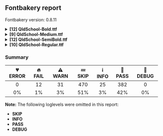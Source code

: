 ## Fontbakery report

Fontbakery version: 0.8.11

<details><summary><b>[12] QldSchool-Bold.ttf</b></summary><div><details><summary>🔥 <b>FAIL:</b> Check family name for GF Guide compliance. (<a href="https://font-bakery.readthedocs.io/en/stable/fontbakery/profiles/googlefonts.html#com.google.fonts/check/name/family_name_compliance">com.google.fonts/check/name/family_name_compliance</a>)</summary><div>


* 🔥 **FAIL** "QldSchool" is a CamelCased name. To solve this, simply use spaces instead in the font name. [code: camelcase]
</div></details><details><summary>🔥 <b>FAIL:</b> Do we have the latest version of FontBakery installed? (<a href="https://font-bakery.readthedocs.io/en/stable/fontbakery/profiles/universal.html#com.google.fonts/check/fontbakery_version">com.google.fonts/check/fontbakery_version</a>)</summary><div>


* 🔥 **FAIL** Current Font Bakery version is 0.8.11, while a newer 0.10.2 is already available. Please upgrade it with 'pip install -U fontbakery' [code: outdated-fontbakery]
</div></details><details><summary>🔥 <b>FAIL:</b> Ensure soft_dotted characters lose their dot when combined with marks that replace the dot. (<a href="https://font-bakery.readthedocs.io/en/stable/fontbakery/profiles/universal.html#com.google.fonts/check/soft_dotted">com.google.fonts/check/soft_dotted</a>)</summary><div>


* 🔥 **FAIL** The dot of soft dotted characters used in orthographies must disappear in the following strings: į̀ į́ į̂ į̃ į̄ į̌

The dot of soft dotted characters should disappear in other cases, for example: į̆ į̇ į̈ į̊ į̋ į̒ į̦̀ į̦́ į̦̂ į̦̃ į̦̄ į̦̆ į̦̇ į̦̈ į̦̊ į̦̋ į̦̌ į̦̒ į̧̀ į̧́ [code: soft-dotted]
</div></details><details><summary>⚠ <b>WARN:</b> Check font follows the Google Fonts vertical metric schema (<a href="https://font-bakery.readthedocs.io/en/stable/fontbakery/profiles/googlefonts.html#com.google.fonts/check/vertical_metrics">com.google.fonts/check/vertical_metrics</a>)</summary><div>


* ⚠ **WARN** We recommend the absolute sum of the hhea metrics should be between 1.2-1.5x of the font's upm. This font has 1.7395x (3479) [code: bad-hhea-range]
</div></details><details><summary>⚠ <b>WARN:</b> Ensure fonts have ScriptLangTags declared on the 'meta' table. (<a href="https://font-bakery.readthedocs.io/en/stable/fontbakery/profiles/googlefonts.html#com.google.fonts/check/meta/script_lang_tags">com.google.fonts/check/meta/script_lang_tags</a>)</summary><div>


* ⚠ **WARN** This font file does not have a 'meta' table. [code: lacks-meta-table]
</div></details><details><summary>⚠ <b>WARN:</b> Check font contains no unreachable glyphs (<a href="https://font-bakery.readthedocs.io/en/stable/fontbakery/profiles/universal.html#com.google.fonts/check/unreachable_glyphs">com.google.fonts/check/unreachable_glyphs</a>)</summary><div>


* ⚠ **WARN** The following glyphs could not be reached by codepoint or substitution rules:

	- i.cv04

	- i.cv05

	- m.cv04

	- m.cv05

	- n.cv04

	- n.cv05

	- u.cv04

	- u.cv05

	- x.cv04 

	- x.cv05
 [code: unreachable-glyphs]
</div></details><details><summary>⚠ <b>WARN:</b> Check if each glyph has the recommended amount of contours. (<a href="https://font-bakery.readthedocs.io/en/stable/fontbakery/profiles/universal.html#com.google.fonts/check/contour_count">com.google.fonts/check/contour_count</a>)</summary><div>


* ⚠ **WARN** This check inspects the glyph outlines and detects the total number of contours in each of them. The expected values are infered from the typical ammounts of contours observed in a large collection of reference font families. The divergences listed below may simply indicate a significantly different design on some of your glyphs. On the other hand, some of these may flag actual bugs in the font such as glyphs mapped to an incorrect codepoint. Please consider reviewing the design and codepoint assignment of these to make sure they are correct.

The following glyphs do not have the recommended number of contours:

	- Glyph name: Eth	Contours detected: 3	Expected: 2

	- Glyph name: oslash	Contours detected: 2	Expected: 3

	- Glyph name: aogonek	Contours detected: 3	Expected: 2

	- Glyph name: Dcroat	Contours detected: 3	Expected: 2

	- Glyph name: dcroat	Contours detected: 3	Expected: 2

	- Glyph name: eogonek	Contours detected: 3	Expected: 2

	- Glyph name: hbar	Contours detected: 2	Expected: 1

	- Glyph name: OE	Contours detected: 3	Expected: 2

	- Glyph name: oe	Contours detected: 4	Expected: 3

	- Glyph name: Uogonek	Contours detected: 2	Expected: 1

	- Glyph name: uogonek	Contours detected: 2	Expected: 1

	- Glyph name: Dcroat	Contours detected: 3	Expected: 2

	- Glyph name: Eth	Contours detected: 3	Expected: 2

	- Glyph name: OE	Contours detected: 3	Expected: 2

	- Glyph name: Uogonek	Contours detected: 2	Expected: 1

	- Glyph name: aogonek	Contours detected: 3	Expected: 2

	- Glyph name: dcroat	Contours detected: 3	Expected: 2

	- Glyph name: eogonek	Contours detected: 3	Expected: 2

	- Glyph name: hbar	Contours detected: 2	Expected: 1

	- Glyph name: oe	Contours detected: 4	Expected: 3

	- Glyph name: oslash	Contours detected: 2	Expected: 3 

	- Glyph name: uogonek	Contours detected: 2	Expected: 1
 [code: contour-count]
</div></details><details><summary>⚠ <b>WARN:</b> Check math signs have the same width. (<a href="https://font-bakery.readthedocs.io/en/stable/fontbakery/profiles/universal.html#com.google.fonts/check/math_signs_width">com.google.fonts/check/math_signs_width</a>)</summary><div>


* ⚠ **WARN** The most common width is 1365 among a set of 2 math glyphs.
The following math glyphs have a different width, though:

Width = 1159:
plus

Width = 1277:
less

Width = 1285:
greater

Width = 1283:
plusminus

Width = 1361:
multiply

Width = 1357:
divide

Width = 1359:
minus

Width = 1363:
approxequal

Width = 1300:
lessequal

Width = 1297:
greaterequal
 [code: width-outliers]
</div></details><details><summary>⚠ <b>WARN:</b> Are there any misaligned on-curve points? (<a href="https://font-bakery.readthedocs.io/en/stable/fontbakery/profiles/<Section: Outline Correctness Checks>.html#com.google.fonts/check/outline_alignment_miss">com.google.fonts/check/outline_alignment_miss</a>)</summary><div>


* ⚠ **WARN** The following glyphs have on-curve points which have potentially incorrect y coordinates:

	* five (U+0035): X=392.5,Y=-1.0 (should be at baseline 0?)

	* J (U+004A): X=169.0,Y=1.0 (should be at baseline 0?)

	* Q (U+0051): X=627.5,Y=1.0 (should be at baseline 0?)

	* X (U+0058): X=1494.5,Y=1956.5 (should be at cap-height 1958?)

	* e (U+0065): X=286.0,Y=0.5 (should be at baseline 0?)

	* j (U+006A): X=-311.5,Y=-901.5 (should be at descender -903?)

	* j (U+006A): X=-425.0,Y=-904.0 (should be at descender -903?)

	* x (U+0078): X=263.5,Y=1054.5 (should be at x-height 1055?)

	* x (U+0078): X=952.0,Y=1054.0 (should be at x-height 1055?)

	* x (U+0078): X=102.0,Y=-0.5 (should be at baseline 0?)

	* y (U+0079): X=110.0,Y=-902.0 (should be at descender -903?)

	* yen (U+00A5): X=405.0,Y=1960.0 (should be at cap-height 1958?)

	* Aring (U+00C5): X=1188.5,Y=2575.0 (should be at ascender 2576?)

	* ae (U+00E6): X=1068.0,Y=0.5 (should be at baseline 0?)

	* egrave (U+00E8): X=286.0,Y=0.5 (should be at baseline 0?)

	* eacute (U+00E9): X=286.0,Y=0.5 (should be at baseline 0?)

	* ecircumflex (U+00EA): X=286.0,Y=0.5 (should be at baseline 0?)

	* edieresis (U+00EB): X=286.0,Y=0.5 (should be at baseline 0?)

	* oslash (U+00F8): X=479.0,Y=-2.0 (should be at baseline 0?)

	* yacute (U+00FD): X=110.0,Y=-902.0 (should be at descender -903?)

	* ydieresis (U+00FF): X=110.0,Y=-902.0 (should be at descender -903?)

	* emacron (U+0113): X=286.0,Y=0.5 (should be at baseline 0?)

	* edotaccent (U+0117): X=286.0,Y=0.5 (should be at baseline 0?)

	* eogonek (U+0119): X=286.0,Y=0.5 (should be at baseline 0?)

	* ecaron (U+011B): X=286.0,Y=0.5 (should be at baseline 0?)

	* IJ (U+0132): X=1080.0,Y=1.0 (should be at baseline 0?)

	* ij (U+0133): X=236.5,Y=-901.5 (should be at descender -903?)

	* ij (U+0133): X=123.0,Y=-904.0 (should be at descender -903?)

	* Ncaron (U+0147): X=1223.0,Y=2578.0 (should be at ascender 2576?)

	* oe (U+0153): X=957.0,Y=0.5 (should be at baseline 0?)

	* Uring (U+016E): X=1214.5,Y=2575.0 (should be at ascender 2576?)

	* ycircumflex (U+0177): X=110.0,Y=-902.0 (should be at descender -903?)

	* uni0237 (U+0237): X=-418.5,Y=-901.0 (should be at descender -903?)

	* uni0237 (U+0237): X=-535.5,Y=-902.5 (should be at descender -903?)

	* uni1E3E (U+1E3E): X=1768.0,Y=2574.0 (should be at ascender 2576?)

	* uni1EBD (U+1EBD): X=286.0,Y=0.5 (should be at baseline 0?)

	* ygrave (U+1EF3): X=110.0,Y=-902.0 (should be at descender -903?)

	* uni1EF9 (U+1EF9): X=110.0,Y=-902.0 (should be at descender -903?) 

	* notequal (U+2260): X=531.0,Y=-2.0 (should be at baseline 0?) [code: found-misalignments]
</div></details><details><summary>⚠ <b>WARN:</b> Are any segments inordinately short? (<a href="https://font-bakery.readthedocs.io/en/stable/fontbakery/profiles/<Section: Outline Correctness Checks>.html#com.google.fonts/check/outline_short_segments">com.google.fonts/check/outline_short_segments</a>)</summary><div>


* ⚠ **WARN** The following glyphs have segments which seem very short:

	* dollar (U+0024) contains a short segment B<<492.0,261.0>-<509.0,261.0>-<527.5,261.0>>

	* dollar (U+0024) contains a short segment B<<527.5,261.0>-<546.0,261.0>-<566.0,262.0>>

	* asterisk (U+002A) contains a short segment L<<744.0,1446.0>--<744.0,1443.0>>

	* asterisk (U+002A) contains a short segment L<<504.0,1431.0>--<497.0,1429.0>>

	* asterisk (U+002A) contains a short segment L<<575.0,1861.0>--<576.0,1865.0>>

	* asterisk (U+002A) contains a short segment L<<813.0,1874.0>--<816.0,1875.0>>

	* five (U+0035) contains a short segment B<<607.0,1327.0>-<629.0,1329.0>-<649.0,1329.0>>

	* at (U+0040) contains a short segment B<<1525.0,396.0>-<1524.0,386.0>-<1521.5,365.0>>

	* at (U+0040) contains a short segment B<<1521.5,365.0>-<1519.0,344.0>-<1517.0,321.0>>

	* at (U+0040) contains a short segment B<<1517.0,321.0>-<1515.0,296.0>-<1516.5,275.0>>

	* at (U+0040) contains a short segment B<<1516.5,275.0>-<1518.0,254.0>-<1525.0,254.0>>

	* at (U+0040) contains a short segment B<<1525.0,254.0>-<1530.0,254.0>-<1564.0,293.5>>

	* at (U+0040) contains a short segment B<<1249.0,-58.0>-<1273.0,-94.0>-<1278.0,-129.0>>

	* at (U+0040) contains a short segment B<<1278.0,-129.0>-<1283.0,-164.0>-<1255.0,-203.0>>

	* at (U+0040) contains a short segment B<<1228.0,268.0>-<1226.0,266.0>-<1223.5,263.0>>

	* at (U+0040) contains a short segment B<<1223.5,263.0>-<1221.0,260.0>-<1219.0,258.0>>

	* I (U+0049) contains a short segment L<<492.0,1718.0>--<488.0,1718.0>>

	* I (U+0049) contains a short segment L<<541.0,236.0>--<545.0,236.0>>

	* M (U+004D) contains a short segment B<<155.0,0.0>-<121.0,0.0>-<85.0,17.5>>

	* M (U+004D) contains a short segment B<<85.0,17.5>-<49.0,35.0>-<33.0,63.0>>

	* M (U+004D) contains a short segment B<<33.0,63.0>-<18.0,92.0>-<18.5,127.0>>

	* W (U+0057) contains a short segment B<<1312.0,1864.0>-<1326.0,1893.0>-<1355.0,1925.5>>

	* W (U+0057) contains a short segment B<<2492.0,1958.0>-<2528.0,1958.0>-<2557.5,1928.5>>

	* d (U+0064) contains a short segment B<<823.0,370.0>-<813.0,358.0>-<804.0,345.5>>

	* d (U+0064) contains a short segment B<<804.0,345.5>-<795.0,333.0>-<785.0,322.0>>

	* d (U+0064) contains a short segment B<<1118.0,299.0>-<1135.0,299.0>-<1150.0,308.0>>

	* d (U+0064) contains a short segment B<<1150.0,308.0>-<1165.0,317.0>-<1171.0,325.0>>

	* k (U+006B) contains a short segment B<<877.0,811.0>-<877.0,828.0>-<863.5,839.5>>

	* k (U+006B) contains a short segment B<<863.5,839.5>-<850.0,851.0>-<831.0,851.0>>

	* m (U+006D) contains a short segment B<<197.0,928.0>-<200.0,946.0>-<216.5,976.0>>

	* q (U+0071) contains a short segment B<<821.0,412.0>-<813.0,403.0>-<805.0,393.0>>

	* q (U+0071) contains a short segment B<<805.0,393.0>-<797.0,383.0>-<789.0,372.0>>

	* w (U+0077) contains a short segment B<<387.0,257.5>-<391.0,231.0>-<406.0,231.0>>

	* w (U+0077) contains a short segment B<<1096.5,262.0>-<1097.0,226.0>-<1113.0,226.0>>

	* cent (U+00A2) contains a short segment B<<339.0,-10.0>-<328.0,-11.0>-<306.5,-12.0>>

	* cent (U+00A2) contains a short segment B<<306.5,-12.0>-<285.0,-13.0>-<274.0,-13.0>>

	* cent (U+00A2) contains a short segment B<<594.0,475.0>-<602.0,488.0>-<606.0,494.0>>

	* copyright (U+00A9) contains a short segment B<<1160.5,651.0>-<1163.0,632.0>-<1176.0,632.0>>

	* Igrave (U+00CC) contains a short segment L<<492.0,1718.0>--<488.0,1718.0>>

	* Igrave (U+00CC) contains a short segment L<<541.0,236.0>--<545.0,236.0>>

	* Iacute (U+00CD) contains a short segment L<<492.0,1718.0>--<488.0,1718.0>>

	* Iacute (U+00CD) contains a short segment L<<541.0,236.0>--<545.0,236.0>>

	* Icircumflex (U+00CE) contains a short segment L<<492.0,1718.0>--<488.0,1718.0>>

	* Icircumflex (U+00CE) contains a short segment L<<541.0,236.0>--<545.0,236.0>>

	* Idieresis (U+00CF) contains a short segment L<<492.0,1718.0>--<488.0,1718.0>>

	* Idieresis (U+00CF) contains a short segment L<<541.0,236.0>--<545.0,236.0>>

	* ae (U+00E6) contains a short segment B<<1150.0,260.0>-<1161.0,250.0>-<1177.5,242.0>>

	* ae (U+00E6) contains a short segment B<<1177.5,242.0>-<1194.0,234.0>-<1213.0,234.0>>

	* dcaron (U+010F) contains a short segment B<<823.0,370.0>-<813.0,358.0>-<804.0,345.5>>

	* dcaron (U+010F) contains a short segment B<<804.0,345.5>-<795.0,333.0>-<785.0,322.0>>

	* dcaron (U+010F) contains a short segment B<<1118.0,299.0>-<1135.0,299.0>-<1150.0,308.0>>

	* dcaron (U+010F) contains a short segment B<<1150.0,308.0>-<1165.0,317.0>-<1171.0,325.0>>

	* dcroat (U+0111) contains a short segment B<<823.0,370.0>-<813.0,358.0>-<804.0,345.5>>

	* dcroat (U+0111) contains a short segment B<<804.0,345.5>-<795.0,333.0>-<785.0,322.0>>

	* dcroat (U+0111) contains a short segment B<<1118.0,299.0>-<1135.0,299.0>-<1150.0,308.0>>

	* dcroat (U+0111) contains a short segment B<<1150.0,308.0>-<1165.0,317.0>-<1171.0,325.0>>

	* Itilde (U+0128) contains a short segment L<<492.0,1718.0>--<488.0,1718.0>>

	* Itilde (U+0128) contains a short segment L<<541.0,236.0>--<545.0,236.0>>

	* Imacron (U+012A) contains a short segment L<<492.0,1718.0>--<488.0,1718.0>>

	* Imacron (U+012A) contains a short segment L<<541.0,236.0>--<545.0,236.0>>

	* Iogonek (U+012E) contains a short segment L<<492.0,1718.0>--<488.0,1718.0>>

	* Iogonek (U+012E) contains a short segment L<<541.0,236.0>--<545.0,236.0>>

	* Idotaccent (U+0130) contains a short segment L<<492.0,1718.0>--<488.0,1718.0>>

	* Idotaccent (U+0130) contains a short segment L<<541.0,236.0>--<545.0,236.0>>

	* IJ (U+0132) contains a short segment L<<492.0,1718.0>--<488.0,1718.0>>

	* IJ (U+0132) contains a short segment L<<541.0,236.0>--<545.0,236.0>>

	* uni0137 (U+0137) contains a short segment B<<877.0,811.0>-<877.0,828.0>-<863.5,839.5>>

	* uni0137 (U+0137) contains a short segment B<<863.5,839.5>-<850.0,851.0>-<831.0,851.0>>

	* Lslash (U+0141) contains a short segment L<<218.0,546.0>--<195.0,533.0>>

	* Wcircumflex (U+0174) contains a short segment B<<1312.0,1864.0>-<1326.0,1893.0>-<1355.0,1925.5>>

	* Wcircumflex (U+0174) contains a short segment B<<2492.0,1958.0>-<2528.0,1958.0>-<2557.5,1928.5>>

	* wcircumflex (U+0175) contains a short segment B<<387.0,257.5>-<391.0,231.0>-<406.0,231.0>>

	* wcircumflex (U+0175) contains a short segment B<<1096.5,262.0>-<1097.0,226.0>-<1113.0,226.0>>

	* uni01CF (U+01CF) contains a short segment L<<492.0,1718.0>--<488.0,1718.0>>

	* uni01CF (U+01CF) contains a short segment L<<541.0,236.0>--<545.0,236.0>>

	* uni1E3E (U+1E3E) contains a short segment B<<155.0,0.0>-<121.0,0.0>-<85.0,17.5>>

	* uni1E3E (U+1E3E) contains a short segment B<<85.0,17.5>-<49.0,35.0>-<33.0,63.0>>

	* uni1E3E (U+1E3E) contains a short segment B<<33.0,63.0>-<18.0,92.0>-<18.5,127.0>>

	* uni1E3F (U+1E3F) contains a short segment B<<197.0,928.0>-<200.0,946.0>-<216.5,976.0>>

	* Wgrave (U+1E80) contains a short segment B<<1312.0,1864.0>-<1326.0,1893.0>-<1355.0,1925.5>>

	* Wgrave (U+1E80) contains a short segment B<<2492.0,1958.0>-<2528.0,1958.0>-<2557.5,1928.5>>

	* wgrave (U+1E81) contains a short segment B<<387.0,257.5>-<391.0,231.0>-<406.0,231.0>>

	* wgrave (U+1E81) contains a short segment B<<1096.5,262.0>-<1097.0,226.0>-<1113.0,226.0>>

	* Wacute (U+1E82) contains a short segment B<<1312.0,1864.0>-<1326.0,1893.0>-<1355.0,1925.5>>

	* Wacute (U+1E82) contains a short segment B<<2492.0,1958.0>-<2528.0,1958.0>-<2557.5,1928.5>>

	* wacute (U+1E83) contains a short segment B<<387.0,257.5>-<391.0,231.0>-<406.0,231.0>>

	* wacute (U+1E83) contains a short segment B<<1096.5,262.0>-<1097.0,226.0>-<1113.0,226.0>>

	* Wdieresis (U+1E84) contains a short segment B<<1312.0,1864.0>-<1326.0,1893.0>-<1355.0,1925.5>>

	* Wdieresis (U+1E84) contains a short segment B<<2492.0,1958.0>-<2528.0,1958.0>-<2557.5,1928.5>>

	* wdieresis (U+1E85) contains a short segment B<<387.0,257.5>-<391.0,231.0>-<406.0,231.0>>

	* wdieresis (U+1E85) contains a short segment B<<1096.5,262.0>-<1097.0,226.0>-<1113.0,226.0>>

	* uni1E9E (U+1E9E) contains a short segment B<<769.0,0.0>-<748.0,1.0>-<713.5,11.5>>

	* daggerdbl (U+2021) contains a short segment L<<461.0,781.0>--<432.0,781.0>>

	* Euro (U+20AC) contains a short segment B<<752.0,1033.0>-<748.0,1009.0>-<742.0,975.0>>

	* Euro (U+20AC) contains a short segment B<<1696.0,652.0>-<1696.0,632.0>-<1685.5,602.5>>

	* Euro (U+20AC) contains a short segment B<<436.0,978.0>-<442.0,1012.0>-<445.0,1027.0>>

	* estimated (U+212E) contains a short segment B<<573.0,948.0>-<554.0,948.0>-<542.5,940.5>>

	* estimated (U+212E) contains a short segment B<<542.5,940.5>-<531.0,933.0>-<531.0,896.0>> 

	* notequal (U+2260) contains a short segment L<<1047.0,1004.0>--<1072.0,1004.0>> [code: found-short-segments]
</div></details><details><summary>⚠ <b>WARN:</b> Do outlines contain any jaggy segments? (<a href="https://font-bakery.readthedocs.io/en/stable/fontbakery/profiles/<Section: Outline Correctness Checks>.html#com.google.fonts/check/outline_jaggy_segments">com.google.fonts/check/outline_jaggy_segments</a>)</summary><div>


* ⚠ **WARN** The following glyphs have jaggy segments:

	* ordfeminine (U+00AA): B<<905.5,1239.5>-<865.0,1279.0>-<882.0,1351.0>>/L<<882.0,1351.0>--<864.0,1276.0>> = 0.21086679589269736 [code: found-jaggy-segments]
</div></details><details><summary>⚠ <b>WARN:</b> Do outlines contain any semi-vertical or semi-horizontal lines? (<a href="https://font-bakery.readthedocs.io/en/stable/fontbakery/profiles/<Section: Outline Correctness Checks>.html#com.google.fonts/check/outline_semi_vertical">com.google.fonts/check/outline_semi_vertical</a>)</summary><div>


* ⚠ **WARN** The following glyphs have semi-vertical/semi-horizontal lines:

	* arrowleft (U+2190): L<<1547.0,754.0>--<652.0,755.0>>

	* arrowleft (U+2190): L<<686.0,993.0>--<1558.0,992.0>>

	* arrowright (U+2192): L<<1143.0,797.0>--<271.0,798.0>> 

	* arrowright (U+2192): L<<282.0,1036.0>--<1177.0,1035.0>> [code: found-semi-vertical]
</div></details><br></div></details><details><summary><b>[9] QldSchool-Medium.ttf</b></summary><div><details><summary>🔥 <b>FAIL:</b> Check family name for GF Guide compliance. (<a href="https://font-bakery.readthedocs.io/en/stable/fontbakery/profiles/googlefonts.html#com.google.fonts/check/name/family_name_compliance">com.google.fonts/check/name/family_name_compliance</a>)</summary><div>


* 🔥 **FAIL** "QldSchool" is a CamelCased name. To solve this, simply use spaces instead in the font name. [code: camelcase]
</div></details><details><summary>🔥 <b>FAIL:</b> Do we have the latest version of FontBakery installed? (<a href="https://font-bakery.readthedocs.io/en/stable/fontbakery/profiles/universal.html#com.google.fonts/check/fontbakery_version">com.google.fonts/check/fontbakery_version</a>)</summary><div>


* 🔥 **FAIL** Current Font Bakery version is 0.8.11, while a newer 0.10.2 is already available. Please upgrade it with 'pip install -U fontbakery' [code: outdated-fontbakery]
</div></details><details><summary>🔥 <b>FAIL:</b> Ensure soft_dotted characters lose their dot when combined with marks that replace the dot. (<a href="https://font-bakery.readthedocs.io/en/stable/fontbakery/profiles/universal.html#com.google.fonts/check/soft_dotted">com.google.fonts/check/soft_dotted</a>)</summary><div>


* 🔥 **FAIL** The dot of soft dotted characters used in orthographies must disappear in the following strings: į̀ į́ į̂ į̃ į̄ į̌

The dot of soft dotted characters should disappear in other cases, for example: į̆ į̇ į̈ į̊ į̋ į̒ į̦̀ į̦́ į̦̂ į̦̃ į̦̄ į̦̆ į̦̇ į̦̈ į̦̊ į̦̋ į̦̌ į̦̒ į̧̀ į̧́ [code: soft-dotted]
</div></details><details><summary>⚠ <b>WARN:</b> Check font follows the Google Fonts vertical metric schema (<a href="https://font-bakery.readthedocs.io/en/stable/fontbakery/profiles/googlefonts.html#com.google.fonts/check/vertical_metrics">com.google.fonts/check/vertical_metrics</a>)</summary><div>


* ⚠ **WARN** We recommend the absolute sum of the hhea metrics should be between 1.2-1.5x of the font's upm. This font has 1.7395x (3479) [code: bad-hhea-range]
</div></details><details><summary>⚠ <b>WARN:</b> Ensure fonts have ScriptLangTags declared on the 'meta' table. (<a href="https://font-bakery.readthedocs.io/en/stable/fontbakery/profiles/googlefonts.html#com.google.fonts/check/meta/script_lang_tags">com.google.fonts/check/meta/script_lang_tags</a>)</summary><div>


* ⚠ **WARN** This font file does not have a 'meta' table. [code: lacks-meta-table]
</div></details><details><summary>⚠ <b>WARN:</b> Check font contains no unreachable glyphs (<a href="https://font-bakery.readthedocs.io/en/stable/fontbakery/profiles/universal.html#com.google.fonts/check/unreachable_glyphs">com.google.fonts/check/unreachable_glyphs</a>)</summary><div>


* ⚠ **WARN** The following glyphs could not be reached by codepoint or substitution rules:

	- i.cv04

	- i.cv05

	- m.cv04

	- m.cv05

	- n.cv04

	- n.cv05

	- u.cv04

	- u.cv05

	- x.cv04 

	- x.cv05
 [code: unreachable-glyphs]
</div></details><details><summary>⚠ <b>WARN:</b> Check if each glyph has the recommended amount of contours. (<a href="https://font-bakery.readthedocs.io/en/stable/fontbakery/profiles/universal.html#com.google.fonts/check/contour_count">com.google.fonts/check/contour_count</a>)</summary><div>


* ⚠ **WARN** This check inspects the glyph outlines and detects the total number of contours in each of them. The expected values are infered from the typical ammounts of contours observed in a large collection of reference font families. The divergences listed below may simply indicate a significantly different design on some of your glyphs. On the other hand, some of these may flag actual bugs in the font such as glyphs mapped to an incorrect codepoint. Please consider reviewing the design and codepoint assignment of these to make sure they are correct.

The following glyphs do not have the recommended number of contours:

	- Glyph name: Eth	Contours detected: 3	Expected: 2

	- Glyph name: aogonek	Contours detected: 3	Expected: 2

	- Glyph name: Dcroat	Contours detected: 3	Expected: 2

	- Glyph name: dcroat	Contours detected: 3	Expected: 2

	- Glyph name: eogonek	Contours detected: 3	Expected: 2

	- Glyph name: hbar	Contours detected: 2	Expected: 1

	- Glyph name: OE	Contours detected: 3	Expected: 2

	- Glyph name: oe	Contours detected: 4	Expected: 3

	- Glyph name: Uogonek	Contours detected: 2	Expected: 1

	- Glyph name: uogonek	Contours detected: 2	Expected: 1

	- Glyph name: Dcroat	Contours detected: 3	Expected: 2

	- Glyph name: Eth	Contours detected: 3	Expected: 2

	- Glyph name: OE	Contours detected: 3	Expected: 2

	- Glyph name: Uogonek	Contours detected: 2	Expected: 1

	- Glyph name: aogonek	Contours detected: 3	Expected: 2

	- Glyph name: dcroat	Contours detected: 3	Expected: 2

	- Glyph name: eogonek	Contours detected: 3	Expected: 2

	- Glyph name: hbar	Contours detected: 2	Expected: 1

	- Glyph name: oe	Contours detected: 4	Expected: 3 

	- Glyph name: uogonek	Contours detected: 2	Expected: 1
 [code: contour-count]
</div></details><details><summary>⚠ <b>WARN:</b> Check math signs have the same width. (<a href="https://font-bakery.readthedocs.io/en/stable/fontbakery/profiles/universal.html#com.google.fonts/check/math_signs_width">com.google.fonts/check/math_signs_width</a>)</summary><div>


* ⚠ **WARN** The most common width is 1286 among a set of 2 math glyphs.
The following math glyphs have a different width, though:

Width = 1105:
plus

Width = 1196:
less

Width = 1199:
greater, plusminus

Width = 1284:
multiply, divide

Width = 1281:
minus

Width = 1285:
approxequal

Width = 1219:
lessequal

Width = 1231:
greaterequal
 [code: width-outliers]
</div></details><details><summary>⚠ <b>WARN:</b> Do outlines contain any semi-vertical or semi-horizontal lines? (<a href="https://font-bakery.readthedocs.io/en/stable/fontbakery/profiles/<Section: Outline Correctness Checks>.html#com.google.fonts/check/outline_semi_vertical">com.google.fonts/check/outline_semi_vertical</a>)</summary><div>


* ⚠ **WARN** The following glyphs have semi-vertical/semi-horizontal lines:

	* A (U+0041): L<<1019.0,1441.0>--<1018.0,1691.0>>

	* Aacute (U+00C1): L<<1019.0,1441.0>--<1018.0,1691.0>>

	* Abreve (U+0102): L<<1019.0,1441.0>--<1018.0,1691.0>>

	* Acircumflex (U+00C2): L<<1019.0,1441.0>--<1018.0,1691.0>>

	* Adieresis (U+00C4): L<<1019.0,1441.0>--<1018.0,1691.0>>

	* Agrave (U+00C0): L<<1019.0,1441.0>--<1018.0,1691.0>>

	* Amacron (U+0100): L<<1019.0,1441.0>--<1018.0,1691.0>>

	* Aogonek (U+0104): L<<1019.0,1441.0>--<1018.0,1691.0>>

	* Aring (U+00C5): L<<1019.0,1441.0>--<1018.0,1691.0>>

	* Atilde (U+00C3): L<<1019.0,1441.0>--<1018.0,1691.0>>

	* arrowleft (U+2190): L<<1536.0,768.0>--<514.0,769.0>>

	* arrowleft (U+2190): L<<544.0,948.0>--<1556.0,947.0>>

	* arrowright (U+2192): L<<1255.0,809.0>--<242.0,810.0>> 

	* uni01CD (U+01CD): L<<1019.0,1441.0>--<1018.0,1691.0>> [code: found-semi-vertical]
</div></details><br></div></details><details><summary><b>[12] QldSchool-SemiBold.ttf</b></summary><div><details><summary>🔥 <b>FAIL:</b> Check family name for GF Guide compliance. (<a href="https://font-bakery.readthedocs.io/en/stable/fontbakery/profiles/googlefonts.html#com.google.fonts/check/name/family_name_compliance">com.google.fonts/check/name/family_name_compliance</a>)</summary><div>


* 🔥 **FAIL** "QldSchool" is a CamelCased name. To solve this, simply use spaces instead in the font name. [code: camelcase]
</div></details><details><summary>🔥 <b>FAIL:</b> Do we have the latest version of FontBakery installed? (<a href="https://font-bakery.readthedocs.io/en/stable/fontbakery/profiles/universal.html#com.google.fonts/check/fontbakery_version">com.google.fonts/check/fontbakery_version</a>)</summary><div>


* 🔥 **FAIL** Current Font Bakery version is 0.8.11, while a newer 0.10.2 is already available. Please upgrade it with 'pip install -U fontbakery' [code: outdated-fontbakery]
</div></details><details><summary>🔥 <b>FAIL:</b> Ensure soft_dotted characters lose their dot when combined with marks that replace the dot. (<a href="https://font-bakery.readthedocs.io/en/stable/fontbakery/profiles/universal.html#com.google.fonts/check/soft_dotted">com.google.fonts/check/soft_dotted</a>)</summary><div>


* 🔥 **FAIL** The dot of soft dotted characters used in orthographies must disappear in the following strings: į̀ į́ į̂ į̃ į̄ į̌

The dot of soft dotted characters should disappear in other cases, for example: į̆ į̇ į̈ į̊ į̋ į̒ į̦̀ į̦́ į̦̂ į̦̃ į̦̄ į̦̆ į̦̇ į̦̈ į̦̊ į̦̋ į̦̌ į̦̒ į̧̀ į̧́ [code: soft-dotted]
</div></details><details><summary>⚠ <b>WARN:</b> Check font follows the Google Fonts vertical metric schema (<a href="https://font-bakery.readthedocs.io/en/stable/fontbakery/profiles/googlefonts.html#com.google.fonts/check/vertical_metrics">com.google.fonts/check/vertical_metrics</a>)</summary><div>


* ⚠ **WARN** We recommend the absolute sum of the hhea metrics should be between 1.2-1.5x of the font's upm. This font has 1.7395x (3479) [code: bad-hhea-range]
</div></details><details><summary>⚠ <b>WARN:</b> Ensure fonts have ScriptLangTags declared on the 'meta' table. (<a href="https://font-bakery.readthedocs.io/en/stable/fontbakery/profiles/googlefonts.html#com.google.fonts/check/meta/script_lang_tags">com.google.fonts/check/meta/script_lang_tags</a>)</summary><div>


* ⚠ **WARN** This font file does not have a 'meta' table. [code: lacks-meta-table]
</div></details><details><summary>⚠ <b>WARN:</b> Check font contains no unreachable glyphs (<a href="https://font-bakery.readthedocs.io/en/stable/fontbakery/profiles/universal.html#com.google.fonts/check/unreachable_glyphs">com.google.fonts/check/unreachable_glyphs</a>)</summary><div>


* ⚠ **WARN** The following glyphs could not be reached by codepoint or substitution rules:

	- i.cv04

	- i.cv05

	- m.cv04

	- m.cv05

	- n.cv04

	- n.cv05

	- u.cv04

	- u.cv05

	- x.cv04 

	- x.cv05
 [code: unreachable-glyphs]
</div></details><details><summary>⚠ <b>WARN:</b> Check if each glyph has the recommended amount of contours. (<a href="https://font-bakery.readthedocs.io/en/stable/fontbakery/profiles/universal.html#com.google.fonts/check/contour_count">com.google.fonts/check/contour_count</a>)</summary><div>


* ⚠ **WARN** This check inspects the glyph outlines and detects the total number of contours in each of them. The expected values are infered from the typical ammounts of contours observed in a large collection of reference font families. The divergences listed below may simply indicate a significantly different design on some of your glyphs. On the other hand, some of these may flag actual bugs in the font such as glyphs mapped to an incorrect codepoint. Please consider reviewing the design and codepoint assignment of these to make sure they are correct.

The following glyphs do not have the recommended number of contours:

	- Glyph name: Eth	Contours detected: 3	Expected: 2

	- Glyph name: aogonek	Contours detected: 3	Expected: 2

	- Glyph name: Dcroat	Contours detected: 3	Expected: 2

	- Glyph name: dcroat	Contours detected: 3	Expected: 2

	- Glyph name: eogonek	Contours detected: 3	Expected: 2

	- Glyph name: hbar	Contours detected: 2	Expected: 1

	- Glyph name: OE	Contours detected: 3	Expected: 2

	- Glyph name: oe	Contours detected: 4	Expected: 3

	- Glyph name: Uogonek	Contours detected: 2	Expected: 1

	- Glyph name: uogonek	Contours detected: 2	Expected: 1

	- Glyph name: Dcroat	Contours detected: 3	Expected: 2

	- Glyph name: Eth	Contours detected: 3	Expected: 2

	- Glyph name: OE	Contours detected: 3	Expected: 2

	- Glyph name: Uogonek	Contours detected: 2	Expected: 1

	- Glyph name: aogonek	Contours detected: 3	Expected: 2

	- Glyph name: dcroat	Contours detected: 3	Expected: 2

	- Glyph name: eogonek	Contours detected: 3	Expected: 2

	- Glyph name: hbar	Contours detected: 2	Expected: 1

	- Glyph name: oe	Contours detected: 4	Expected: 3 

	- Glyph name: uogonek	Contours detected: 2	Expected: 1
 [code: contour-count]
</div></details><details><summary>⚠ <b>WARN:</b> Check math signs have the same width. (<a href="https://font-bakery.readthedocs.io/en/stable/fontbakery/profiles/universal.html#com.google.fonts/check/math_signs_width">com.google.fonts/check/math_signs_width</a>)</summary><div>


* ⚠ **WARN** The most common width is 1335 among a set of 2 math glyphs.
The following math glyphs have a different width, though:

Width = 1139:
plus

Width = 1247:
less

Width = 1253:
greater

Width = 1252:
plusminus

Width = 1332:
multiply

Width = 1330:
minus, divide

Width = 1334:
approxequal

Width = 1270:
lessequal

Width = 1272:
greaterequal
 [code: width-outliers]
</div></details><details><summary>⚠ <b>WARN:</b> Are there any misaligned on-curve points? (<a href="https://font-bakery.readthedocs.io/en/stable/fontbakery/profiles/<Section: Outline Correctness Checks>.html#com.google.fonts/check/outline_alignment_miss">com.google.fonts/check/outline_alignment_miss</a>)</summary><div>


* ⚠ **WARN** The following glyphs have on-curve points which have potentially incorrect y coordinates:

	* ampersand (U+0026): X=684.0,Y=-2.0 (should be at baseline 0?)

	* ampersand (U+0026): X=684.0,Y=-2.0 (should be at baseline 0?)

	* asterisk (U+002A): X=627.5,Y=1960.0 (should be at cap-height 1958?)

	* five (U+0035): X=385.5,Y=-1.0 (should be at baseline 0?)

	* at (U+0040): X=737.0,Y=-1.0 (should be at baseline 0?)

	* at (U+0040): X=1453.0,Y=1.0 (should be at baseline 0?)

	* at (U+0040): X=737.0,Y=-1.0 (should be at baseline 0?)

	* J (U+004A): X=147.0,Y=1.0 (should be at baseline 0?)

	* V (U+0056): X=1448.0,Y=1956.0 (should be at cap-height 1958?)

	* W (U+0057): X=2483.0,Y=1957.0 (should be at cap-height 1958?)

	* X (U+0058): X=1454.0,Y=1958.5 (should be at cap-height 1958?)

	* X (U+0058): X=1128.0,Y=0.5 (should be at baseline 0?)

	* d (U+0064): X=1068.0,Y=1.0 (should be at baseline 0?)

	* d (U+0064): X=1068.0,Y=1.0 (should be at baseline 0?)

	* e (U+0065): X=274.5,Y=0.5 (should be at baseline 0?)

	* h (U+0068): X=182.0,Y=1.0 (should be at baseline 0?)

	* h (U+0068): X=182.0,Y=1.0 (should be at baseline 0?)

	* j (U+006A): X=-331.5,Y=-901.5 (should be at descender -903?)

	* j (U+006A): X=-444.0,Y=-904.0 (should be at descender -903?)

	* x (U+0078): X=258.0,Y=1054.5 (should be at x-height 1055?)

	* x (U+0078): X=965.5,Y=1054.5 (should be at x-height 1055?)

	* x (U+0078): X=792.5,Y=0.5 (should be at baseline 0?)

	* x (U+0078): X=93.0,Y=-0.5 (should be at baseline 0?)

	* y (U+0079): X=98.5,Y=-902.0 (should be at descender -903?)

	* yen (U+00A5): X=395.0,Y=1959.0 (should be at cap-height 1958?)

	* brokenbar (U+00A6): X=787.0,Y=1956.0 (should be at cap-height 1958?)

	* section (U+00A7): X=830.0,Y=1959.0 (should be at cap-height 1958?)

	* section (U+00A7): X=1053.0,Y=1959.0 (should be at cap-height 1958?)

	* ae (U+00E6): X=1055.0,Y=0.5 (should be at baseline 0?)

	* egrave (U+00E8): X=274.5,Y=0.5 (should be at baseline 0?)

	* eacute (U+00E9): X=274.5,Y=0.5 (should be at baseline 0?)

	* ecircumflex (U+00EA): X=274.5,Y=0.5 (should be at baseline 0?)

	* edieresis (U+00EB): X=274.5,Y=0.5 (should be at baseline 0?)

	* yacute (U+00FD): X=98.5,Y=-902.0 (should be at descender -903?)

	* thorn (U+00FE): X=427.0,Y=1957.0 (should be at cap-height 1958?)

	* ydieresis (U+00FF): X=98.5,Y=-902.0 (should be at descender -903?)

	* dcaron (U+010F): X=1068.0,Y=1.0 (should be at baseline 0?)

	* dcaron (U+010F): X=1068.0,Y=1.0 (should be at baseline 0?)

	* dcroat (U+0111): X=1068.0,Y=1.0 (should be at baseline 0?)

	* dcroat (U+0111): X=1068.0,Y=1.0 (should be at baseline 0?)

	* emacron (U+0113): X=274.5,Y=0.5 (should be at baseline 0?)

	* edotaccent (U+0117): X=274.5,Y=0.5 (should be at baseline 0?)

	* eogonek (U+0119): X=274.5,Y=0.5 (should be at baseline 0?)

	* ecaron (U+011B): X=274.5,Y=0.5 (should be at baseline 0?)

	* hbar (U+0127): X=182.0,Y=1.0 (should be at baseline 0?)

	* hbar (U+0127): X=182.0,Y=1.0 (should be at baseline 0?)

	* IJ (U+0132): X=1033.0,Y=1.0 (should be at baseline 0?)

	* ij (U+0133): X=212.5,Y=-901.5 (should be at descender -903?)

	* ij (U+0133): X=100.0,Y=-904.0 (should be at descender -903?)

	* oe (U+0153): X=945.5,Y=0.5 (should be at baseline 0?)

	* Wcircumflex (U+0174): X=2483.0,Y=1957.0 (should be at cap-height 1958?)

	* ycircumflex (U+0177): X=98.5,Y=-902.0 (should be at descender -903?)

	* uni0237 (U+0237): X=-538.0,Y=-902.5 (should be at descender -903?)

	* Wgrave (U+1E80): X=2483.0,Y=1957.0 (should be at cap-height 1958?)

	* Wacute (U+1E82): X=2483.0,Y=1957.0 (should be at cap-height 1958?)

	* Wdieresis (U+1E84): X=2483.0,Y=1957.0 (should be at cap-height 1958?)

	* uni1E9E (U+1E9E): X=274.0,Y=-2.0 (should be at baseline 0?)

	* uni1EBD (U+1EBD): X=274.5,Y=0.5 (should be at baseline 0?)

	* ygrave (U+1EF3): X=98.5,Y=-902.0 (should be at descender -903?)

	* uni1EF9 (U+1EF9): X=98.5,Y=-902.0 (should be at descender -903?)

	* dagger (U+2020): X=918.0,Y=1956.0 (should be at cap-height 1958?)

	* daggerdbl (U+2021): X=918.0,Y=1956.0 (should be at cap-height 1958?) 

	* uniA78B (U+A78B): X=601.0,Y=1959.0 (should be at cap-height 1958?) [code: found-misalignments]
</div></details><details><summary>⚠ <b>WARN:</b> Are any segments inordinately short? (<a href="https://font-bakery.readthedocs.io/en/stable/fontbakery/profiles/<Section: Outline Correctness Checks>.html#com.google.fonts/check/outline_short_segments">com.google.fonts/check/outline_short_segments</a>)</summary><div>


* ⚠ **WARN** The following glyphs have segments which seem very short:

	* dollar (U+0024) contains a short segment B<<470.0,233.0>-<490.0,233.0>-<513.0,233.5>>

	* dollar (U+0024) contains a short segment B<<519.0,-9.0>-<506.0,-10.0>-<494.0,-10.0>>

	* dollar (U+0024) contains a short segment B<<494.0,-10.0>-<482.0,-10.0>-<470.0,-10.0>>

	* at (U+0040) contains a short segment B<<1498.0,397.0>-<1497.0,385.0>-<1493.5,357.0>>

	* at (U+0040) contains a short segment B<<1493.5,357.0>-<1490.0,329.0>-<1488.0,304.0>>

	* at (U+0040) contains a short segment B<<1488.0,304.0>-<1487.0,277.0>-<1488.0,253.0>>

	* at (U+0040) contains a short segment B<<1488.0,253.0>-<1489.0,229.0>-<1502.0,229.0>>

	* at (U+0040) contains a short segment B<<1502.0,229.0>-<1515.0,229.0>-<1555.0,271.5>>

	* at (U+0040) contains a short segment B<<1245.0,349.0>-<1234.0,330.0>-<1221.0,311.5>>

	* at (U+0040) contains a short segment B<<1221.0,311.5>-<1208.0,293.0>-<1194.0,275.0>>

	* C (U+0043) contains a short segment B<<1404.0,645.0>-<1404.0,626.0>-<1394.0,598.5>>

	* I (U+0049) contains a short segment L<<507.0,1745.0>--<490.0,1745.0>>

	* I (U+0049) contains a short segment L<<509.0,211.0>--<525.0,211.0>>

	* M (U+004D) contains a short segment B<<132.0,0.0>-<102.0,0.0>-<71.0,15.0>>

	* M (U+004D) contains a short segment B<<71.0,15.0>-<40.0,30.0>-<26.0,55.0>>

	* M (U+004D) contains a short segment B<<26.0,55.0>-<13.0,80.0>-<13.5,111.5>>

	* M (U+004D) contains a short segment B<<910.0,1866.0>-<932.0,1910.0>-<956.5,1934.0>>

	* W (U+0057) contains a short segment B<<1313.0,1870.0>-<1326.0,1898.0>-<1353.0,1928.0>>

	* W (U+0057) contains a short segment B<<2483.0,1957.0>-<2514.0,1956.0>-<2539.5,1930.0>>

	* W (U+0057) contains a short segment B<<2539.5,1930.0>-<2565.0,1904.0>-<2573.0,1863.5>>

	* k (U+006B) contains a short segment B<<880.0,825.0>-<880.0,843.0>-<866.0,857.0>>

	* k (U+006B) contains a short segment B<<866.0,857.0>-<852.0,871.0>-<830.0,871.0>>

	* m (U+006D) contains a short segment B<<211.0,940.0>-<214.0,959.0>-<229.0,986.0>>

	* m (U+006D) contains a short segment B<<1592.0,836.5>-<1585.0,862.0>-<1559.0,862.0>>

	* m (U+006D) contains a short segment B<<891.0,836.5>-<884.0,862.0>-<859.0,862.0>>

	* w (U+0077) contains a short segment B<<358.0,232.5>-<364.0,205.0>-<382.0,205.0>>

	* w (U+0077) contains a short segment B<<1844.5,1042.0>-<1869.0,1029.0>-<1880.0,1011.0>>

	* cent (U+00A2) contains a short segment B<<337.0,-8.0>-<325.0,-9.0>-<306.0,-9.5>>

	* cent (U+00A2) contains a short segment B<<306.0,-9.5>-<287.0,-10.0>-<278.0,-10.0>>

	* sterling (U+00A3) contains a short segment B<<173.5,16.0>-<149.0,32.0>-<143.0,55.0>>

	* sterling (U+00A3) contains a short segment B<<144.5,106.0>-<153.0,133.0>-<169.0,150.0>>

	* Ccedilla (U+00C7) contains a short segment B<<1404.0,645.0>-<1404.0,626.0>-<1394.0,598.5>>

	* Igrave (U+00CC) contains a short segment L<<507.0,1745.0>--<490.0,1745.0>>

	* Igrave (U+00CC) contains a short segment L<<509.0,211.0>--<525.0,211.0>>

	* Iacute (U+00CD) contains a short segment L<<507.0,1745.0>--<490.0,1745.0>>

	* Iacute (U+00CD) contains a short segment L<<509.0,211.0>--<525.0,211.0>>

	* Icircumflex (U+00CE) contains a short segment L<<507.0,1745.0>--<490.0,1745.0>>

	* Icircumflex (U+00CE) contains a short segment L<<509.0,211.0>--<525.0,211.0>>

	* Idieresis (U+00CF) contains a short segment L<<507.0,1745.0>--<490.0,1745.0>>

	* Idieresis (U+00CF) contains a short segment L<<509.0,211.0>--<525.0,211.0>>

	* Cacute (U+0106) contains a short segment B<<1404.0,645.0>-<1404.0,626.0>-<1394.0,598.5>>

	* Cdotaccent (U+010A) contains a short segment B<<1404.0,645.0>-<1404.0,626.0>-<1394.0,598.5>>

	* Ccaron (U+010C) contains a short segment B<<1404.0,645.0>-<1404.0,626.0>-<1394.0,598.5>>

	* Itilde (U+0128) contains a short segment L<<507.0,1745.0>--<490.0,1745.0>>

	* Itilde (U+0128) contains a short segment L<<509.0,211.0>--<525.0,211.0>>

	* Imacron (U+012A) contains a short segment L<<507.0,1745.0>--<490.0,1745.0>>

	* Imacron (U+012A) contains a short segment L<<509.0,211.0>--<525.0,211.0>>

	* Iogonek (U+012E) contains a short segment L<<507.0,1745.0>--<490.0,1745.0>>

	* Iogonek (U+012E) contains a short segment L<<509.0,211.0>--<525.0,211.0>>

	* Idotaccent (U+0130) contains a short segment L<<507.0,1745.0>--<490.0,1745.0>>

	* Idotaccent (U+0130) contains a short segment L<<509.0,211.0>--<525.0,211.0>>

	* IJ (U+0132) contains a short segment L<<507.0,1745.0>--<490.0,1745.0>>

	* IJ (U+0132) contains a short segment L<<509.0,211.0>--<525.0,211.0>>

	* uni0137 (U+0137) contains a short segment B<<880.0,825.0>-<880.0,843.0>-<866.0,857.0>>

	* uni0137 (U+0137) contains a short segment B<<866.0,857.0>-<852.0,871.0>-<830.0,871.0>>

	* lslash (U+0142) contains a short segment L<<498.0,1048.0>--<520.0,1056.0>>

	* eng (U+014B) contains a short segment B<<211.0,940.0>-<214.0,958.0>-<229.0,985.5>>

	* Wcircumflex (U+0174) contains a short segment B<<1313.0,1870.0>-<1326.0,1898.0>-<1353.0,1928.0>>

	* Wcircumflex (U+0174) contains a short segment B<<2483.0,1957.0>-<2514.0,1956.0>-<2539.5,1930.0>>

	* Wcircumflex (U+0174) contains a short segment B<<2539.5,1930.0>-<2565.0,1904.0>-<2573.0,1863.5>>

	* wcircumflex (U+0175) contains a short segment B<<358.0,232.5>-<364.0,205.0>-<382.0,205.0>>

	* wcircumflex (U+0175) contains a short segment B<<1844.5,1042.0>-<1869.0,1029.0>-<1880.0,1011.0>>

	* uni01CF (U+01CF) contains a short segment L<<507.0,1745.0>--<490.0,1745.0>>

	* uni01CF (U+01CF) contains a short segment L<<509.0,211.0>--<525.0,211.0>>

	* uni1E3E (U+1E3E) contains a short segment B<<132.0,0.0>-<102.0,0.0>-<71.0,15.0>>

	* uni1E3E (U+1E3E) contains a short segment B<<71.0,15.0>-<40.0,30.0>-<26.0,55.0>>

	* uni1E3E (U+1E3E) contains a short segment B<<26.0,55.0>-<13.0,80.0>-<13.5,111.5>>

	* uni1E3E (U+1E3E) contains a short segment B<<910.0,1866.0>-<932.0,1910.0>-<956.5,1934.0>>

	* uni1E3F (U+1E3F) contains a short segment B<<211.0,940.0>-<214.0,959.0>-<229.0,986.0>>

	* uni1E3F (U+1E3F) contains a short segment B<<1592.0,836.5>-<1585.0,862.0>-<1559.0,862.0>>

	* uni1E3F (U+1E3F) contains a short segment B<<891.0,836.5>-<884.0,862.0>-<859.0,862.0>>

	* Wgrave (U+1E80) contains a short segment B<<1313.0,1870.0>-<1326.0,1898.0>-<1353.0,1928.0>>

	* Wgrave (U+1E80) contains a short segment B<<2483.0,1957.0>-<2514.0,1956.0>-<2539.5,1930.0>>

	* Wgrave (U+1E80) contains a short segment B<<2539.5,1930.0>-<2565.0,1904.0>-<2573.0,1863.5>>

	* wgrave (U+1E81) contains a short segment B<<358.0,232.5>-<364.0,205.0>-<382.0,205.0>>

	* wgrave (U+1E81) contains a short segment B<<1844.5,1042.0>-<1869.0,1029.0>-<1880.0,1011.0>>

	* Wacute (U+1E82) contains a short segment B<<1313.0,1870.0>-<1326.0,1898.0>-<1353.0,1928.0>>

	* Wacute (U+1E82) contains a short segment B<<2483.0,1957.0>-<2514.0,1956.0>-<2539.5,1930.0>>

	* Wacute (U+1E82) contains a short segment B<<2539.5,1930.0>-<2565.0,1904.0>-<2573.0,1863.5>>

	* wacute (U+1E83) contains a short segment B<<358.0,232.5>-<364.0,205.0>-<382.0,205.0>>

	* wacute (U+1E83) contains a short segment B<<1844.5,1042.0>-<1869.0,1029.0>-<1880.0,1011.0>>

	* Wdieresis (U+1E84) contains a short segment B<<1313.0,1870.0>-<1326.0,1898.0>-<1353.0,1928.0>>

	* Wdieresis (U+1E84) contains a short segment B<<2483.0,1957.0>-<2514.0,1956.0>-<2539.5,1930.0>>

	* Wdieresis (U+1E84) contains a short segment B<<2539.5,1930.0>-<2565.0,1904.0>-<2573.0,1863.5>>

	* wdieresis (U+1E85) contains a short segment B<<358.0,232.5>-<364.0,205.0>-<382.0,205.0>>

	* wdieresis (U+1E85) contains a short segment B<<1844.5,1042.0>-<1869.0,1029.0>-<1880.0,1011.0>>

	* uni1E9E (U+1E9E) contains a short segment B<<740.0,0.0>-<720.0,0.0>-<690.0,9.5>>

	* uni1E9E (U+1E9E) contains a short segment B<<690.0,9.5>-<660.0,19.0>-<636.5,44.5>>

	* uni1E9E (U+1E9E) contains a short segment B<<1791.5,1923.5>-<1822.0,1905.0>-<1839.0,1875.0>>

	* uni1E9E (U+1E9E) contains a short segment B<<1839.0,1875.0>-<1854.0,1846.0>-<1851.5,1808.5>>

	* Euro (U+20AC) contains a short segment B<<1663.0,645.0>-<1663.0,626.0>-<1653.0,598.5>>

	* Euro (U+20AC) contains a short segment B<<439.0,974.5>-<445.0,1010.0>-<448.0,1025.0>>

	* estimated (U+212E) contains a short segment B<<573.0,948.0>-<554.0,948.0>-<542.5,940.5>> 

	* estimated (U+212E) contains a short segment B<<542.5,940.5>-<531.0,933.0>-<531.0,896.0>> [code: found-short-segments]
</div></details><details><summary>⚠ <b>WARN:</b> Do outlines contain any jaggy segments? (<a href="https://font-bakery.readthedocs.io/en/stable/fontbakery/profiles/<Section: Outline Correctness Checks>.html#com.google.fonts/check/outline_jaggy_segments">com.google.fonts/check/outline_jaggy_segments</a>)</summary><div>


* ⚠ **WARN** The following glyphs have jaggy segments:

	* ordfeminine (U+00AA): B<<914.0,1235.5>-<878.0,1271.0>-<893.0,1335.0>>/L<<893.0,1335.0>--<881.0,1302.0>> = 6.792495809693081

	* oslash (U+00F8): B<<651.0,444.0>-<698.0,517.0>-<729.0,588.0>>/L<<729.0,588.0>--<670.0,486.0>> = 6.459404721682291 

	* oslash (U+00F8): L<<670.0,486.0>--<651.0,444.0>>/B<<651.0,444.0>-<698.0,517.0>-<729.0,588.0>> = 8.43378738757168 [code: found-jaggy-segments]
</div></details><details><summary>⚠ <b>WARN:</b> Do outlines contain any semi-vertical or semi-horizontal lines? (<a href="https://font-bakery.readthedocs.io/en/stable/fontbakery/profiles/<Section: Outline Correctness Checks>.html#com.google.fonts/check/outline_semi_vertical">com.google.fonts/check/outline_semi_vertical</a>)</summary><div>


* ⚠ **WARN** The following glyphs have semi-vertical/semi-horizontal lines:

	* arrowleft (U+2190): L<<1543.0,759.0>--<600.0,760.0>>

	* arrowleft (U+2190): L<<633.0,976.0>--<1557.0,975.0>> 

	* arrowright (U+2192): L<<1185.0,802.0>--<260.0,803.0>> [code: found-semi-vertical]
</div></details><br></div></details><details><summary><b>[10] QldSchool-Regular.ttf</b></summary><div><details><summary>🔥 <b>FAIL:</b> Check family name for GF Guide compliance. (<a href="https://font-bakery.readthedocs.io/en/stable/fontbakery/profiles/googlefonts.html#com.google.fonts/check/name/family_name_compliance">com.google.fonts/check/name/family_name_compliance</a>)</summary><div>


* 🔥 **FAIL** "QldSchool" is a CamelCased name. To solve this, simply use spaces instead in the font name. [code: camelcase]
</div></details><details><summary>🔥 <b>FAIL:</b> Do we have the latest version of FontBakery installed? (<a href="https://font-bakery.readthedocs.io/en/stable/fontbakery/profiles/universal.html#com.google.fonts/check/fontbakery_version">com.google.fonts/check/fontbakery_version</a>)</summary><div>


* 🔥 **FAIL** Current Font Bakery version is 0.8.11, while a newer 0.10.2 is already available. Please upgrade it with 'pip install -U fontbakery' [code: outdated-fontbakery]
</div></details><details><summary>🔥 <b>FAIL:</b> Ensure soft_dotted characters lose their dot when combined with marks that replace the dot. (<a href="https://font-bakery.readthedocs.io/en/stable/fontbakery/profiles/universal.html#com.google.fonts/check/soft_dotted">com.google.fonts/check/soft_dotted</a>)</summary><div>


* 🔥 **FAIL** The dot of soft dotted characters used in orthographies must disappear in the following strings: į̀ į́ į̂ į̃ į̄ į̌

The dot of soft dotted characters should disappear in other cases, for example: į̆ į̇ į̈ į̊ į̋ į̒ į̦̀ į̦́ į̦̂ į̦̃ į̦̄ į̦̆ į̦̇ į̦̈ į̦̊ į̦̋ į̦̌ į̦̒ į̧̀ į̧́ [code: soft-dotted]
</div></details><details><summary>⚠ <b>WARN:</b> Check font follows the Google Fonts vertical metric schema (<a href="https://font-bakery.readthedocs.io/en/stable/fontbakery/profiles/googlefonts.html#com.google.fonts/check/vertical_metrics">com.google.fonts/check/vertical_metrics</a>)</summary><div>


* ⚠ **WARN** We recommend the absolute sum of the hhea metrics should be between 1.2-1.5x of the font's upm. This font has 1.7395x (3479) [code: bad-hhea-range]
</div></details><details><summary>⚠ <b>WARN:</b> Ensure fonts have ScriptLangTags declared on the 'meta' table. (<a href="https://font-bakery.readthedocs.io/en/stable/fontbakery/profiles/googlefonts.html#com.google.fonts/check/meta/script_lang_tags">com.google.fonts/check/meta/script_lang_tags</a>)</summary><div>


* ⚠ **WARN** This font file does not have a 'meta' table. [code: lacks-meta-table]
</div></details><details><summary>⚠ <b>WARN:</b> Check font contains no unreachable glyphs (<a href="https://font-bakery.readthedocs.io/en/stable/fontbakery/profiles/universal.html#com.google.fonts/check/unreachable_glyphs">com.google.fonts/check/unreachable_glyphs</a>)</summary><div>


* ⚠ **WARN** The following glyphs could not be reached by codepoint or substitution rules:

	- i.cv04

	- i.cv05

	- m.cv04

	- m.cv05

	- n.cv04

	- n.cv05

	- u.cv04

	- u.cv05

	- x.cv04 

	- x.cv05
 [code: unreachable-glyphs]
</div></details><details><summary>⚠ <b>WARN:</b> Check if each glyph has the recommended amount of contours. (<a href="https://font-bakery.readthedocs.io/en/stable/fontbakery/profiles/universal.html#com.google.fonts/check/contour_count">com.google.fonts/check/contour_count</a>)</summary><div>


* ⚠ **WARN** This check inspects the glyph outlines and detects the total number of contours in each of them. The expected values are infered from the typical ammounts of contours observed in a large collection of reference font families. The divergences listed below may simply indicate a significantly different design on some of your glyphs. On the other hand, some of these may flag actual bugs in the font such as glyphs mapped to an incorrect codepoint. Please consider reviewing the design and codepoint assignment of these to make sure they are correct.

The following glyphs do not have the recommended number of contours:

	- Glyph name: Eth	Contours detected: 3	Expected: 2

	- Glyph name: aogonek	Contours detected: 3	Expected: 2

	- Glyph name: Dcroat	Contours detected: 3	Expected: 2

	- Glyph name: dcroat	Contours detected: 3	Expected: 2

	- Glyph name: eogonek	Contours detected: 3	Expected: 2

	- Glyph name: hbar	Contours detected: 2	Expected: 1

	- Glyph name: OE	Contours detected: 3	Expected: 2

	- Glyph name: oe	Contours detected: 4	Expected: 3

	- Glyph name: Uogonek	Contours detected: 2	Expected: 1

	- Glyph name: uogonek	Contours detected: 2	Expected: 1

	- Glyph name: Dcroat	Contours detected: 3	Expected: 2

	- Glyph name: Eth	Contours detected: 3	Expected: 2

	- Glyph name: OE	Contours detected: 3	Expected: 2

	- Glyph name: Uogonek	Contours detected: 2	Expected: 1

	- Glyph name: aogonek	Contours detected: 3	Expected: 2

	- Glyph name: dcroat	Contours detected: 3	Expected: 2

	- Glyph name: eogonek	Contours detected: 3	Expected: 2

	- Glyph name: hbar	Contours detected: 2	Expected: 1

	- Glyph name: oe	Contours detected: 4	Expected: 3 

	- Glyph name: uogonek	Contours detected: 2	Expected: 1
 [code: contour-count]
</div></details><details><summary>⚠ <b>WARN:</b> Check math signs have the same width. (<a href="https://font-bakery.readthedocs.io/en/stable/fontbakery/profiles/universal.html#com.google.fonts/check/math_signs_width">com.google.fonts/check/math_signs_width</a>)</summary><div>


* ⚠ **WARN** The most common width is 1216 among a set of 4 math glyphs.
The following math glyphs have a different width, though:

Width = 1057:
plus

Width = 1125:
less

Width = 1124:
greater

Width = 1126:
plusminus

Width = 1220:
divide

Width = 1212:
minus

Width = 1148:
lessequal

Width = 1173:
greaterequal
 [code: width-outliers]
</div></details><details><summary>⚠ <b>WARN:</b> Are there any misaligned on-curve points? (<a href="https://font-bakery.readthedocs.io/en/stable/fontbakery/profiles/<Section: Outline Correctness Checks>.html#com.google.fonts/check/outline_alignment_miss">com.google.fonts/check/outline_alignment_miss</a>)</summary><div>


* ⚠ **WARN** The following glyphs have on-curve points which have potentially incorrect y coordinates:

	* numbersign (U+0023): X=490.0,Y=-1.0 (should be at baseline 0?)

	* numbersign (U+0023): X=490.0,Y=-1.0 (should be at baseline 0?)

	* dollar (U+0024): X=384.0,Y=1.0 (should be at baseline 0?)

	* dollar (U+0024): X=72.0,Y=1.0 (should be at baseline 0?)

	* dollar (U+0024): X=384.0,Y=1.0 (should be at baseline 0?)

	* five (U+0035): X=549.0,Y=1957.0 (should be at cap-height 1958?)

	* five (U+0035): X=1251.0,Y=1957.0 (should be at cap-height 1958?)

	* six (U+0036): X=1064.5,Y=1957.0 (should be at cap-height 1958?)

	* nine (U+0039): X=853.0,Y=1957.0 (should be at cap-height 1958?)

	* nine (U+0039): X=1222.0,Y=1957.0 (should be at cap-height 1958?)

	* C (U+0043): X=1383.5,Y=1956.5 (should be at cap-height 1958?)

	* J (U+004A): X=88.5,Y=1.0 (should be at baseline 0?)

	* N (U+004E): X=530.0,Y=1959.0 (should be at cap-height 1958?)

	* N (U+004E): X=1545.0,Y=1959.0 (should be at cap-height 1958?)

	* S (U+0053): X=45.5,Y=2.0 (should be at baseline 0?)

	* X (U+0058): X=1455.5,Y=1957.0 (should be at cap-height 1958?)

	* X (U+0058): X=114.0,Y=0.5 (should be at baseline 0?)

	* Y (U+0059): X=1375.5,Y=1956.5 (should be at cap-height 1958?)

	* a (U+0061): X=717.0,Y=1054.0 (should be at x-height 1055?)

	* a (U+0061): X=1024.0,Y=1054.0 (should be at x-height 1055?)

	* f (U+0066): X=269.0,Y=-1.0 (should be at baseline 0?)

	* f (U+0066): X=269.0,Y=-1.0 (should be at baseline 0?)

	* g (U+0067): X=101.5,Y=-901.0 (should be at descender -903?)

	* m (U+006D): X=152.0,Y=1.0 (should be at baseline 0?)

	* m (U+006D): X=873.0,Y=1.0 (should be at baseline 0?)

	* m (U+006D): X=152.0,Y=1.0 (should be at baseline 0?)

	* n (U+006E): X=152.0,Y=1.0 (should be at baseline 0?)

	* x (U+0078): X=1018.5,Y=1054.5 (should be at x-height 1055?)

	* x (U+0078): X=849.5,Y=1.5 (should be at baseline 0?)

	* x (U+0078): X=60.0,Y=1.0 (should be at baseline 0?)

	* y (U+0079): X=52.5,Y=-902.5 (should be at descender -903?)

	* yen (U+00A5): X=1390.5,Y=1956.5 (should be at cap-height 1958?)

	* section (U+00A7): X=1081.0,Y=1959.0 (should be at cap-height 1958?)

	* registered (U+00AE): X=1356.0,Y=1960.0 (should be at cap-height 1958?)

	* registered (U+00AE): X=561.5,Y=1960.0 (should be at cap-height 1958?)

	* cedilla (U+00B8): X=124.0,Y=-2.0 (should be at baseline 0?)

	* ordmasculine (U+00BA): X=492.5,Y=1956.5 (should be at cap-height 1958?)

	* Ccedilla (U+00C7): X=1383.5,Y=1956.5 (should be at cap-height 1958?)

	* Ccedilla (U+00C7): X=477.0,Y=-2.0 (should be at baseline 0?)

	* Ntilde (U+00D1): X=530.0,Y=1959.0 (should be at cap-height 1958?)

	* Ntilde (U+00D1): X=1545.0,Y=1959.0 (should be at cap-height 1958?)

	* Yacute (U+00DD): X=1375.5,Y=1956.5 (should be at cap-height 1958?)

	* germandbls (U+00DF): X=78.0,Y=-1.0 (should be at baseline 0?)

	* germandbls (U+00DF): X=78.0,Y=-1.0 (should be at baseline 0?)

	* ccedilla (U+00E7): X=271.0,Y=-2.0 (should be at baseline 0?)

	* ntilde (U+00F1): X=152.0,Y=1.0 (should be at baseline 0?)

	* yacute (U+00FD): X=52.5,Y=-902.5 (should be at descender -903?)

	* ydieresis (U+00FF): X=52.5,Y=-902.5 (should be at descender -903?)

	* Cacute (U+0106): X=1383.5,Y=1956.5 (should be at cap-height 1958?)

	* Cdotaccent (U+010A): X=1383.5,Y=1956.5 (should be at cap-height 1958?)

	* Ccaron (U+010C): X=1383.5,Y=1956.5 (should be at cap-height 1958?)

	* gbreve (U+011F): X=101.5,Y=-901.0 (should be at descender -903?)

	* gdotaccent (U+0121): X=101.5,Y=-901.0 (should be at descender -903?)

	* uni0123 (U+0123): X=101.5,Y=-901.0 (should be at descender -903?)

	* Iogonek (U+012E): X=363.0,Y=-2.0 (should be at baseline 0?)

	* IJ (U+0132): X=872.5,Y=1.0 (should be at baseline 0?)

	* Nacute (U+0143): X=530.0,Y=1959.0 (should be at cap-height 1958?)

	* Nacute (U+0143): X=1545.0,Y=1959.0 (should be at cap-height 1958?)

	* nacute (U+0144): X=152.0,Y=1.0 (should be at baseline 0?)

	* uni0145 (U+0145): X=530.0,Y=1959.0 (should be at cap-height 1958?)

	* uni0145 (U+0145): X=1545.0,Y=1959.0 (should be at cap-height 1958?)

	* uni0146 (U+0146): X=152.0,Y=1.0 (should be at baseline 0?)

	* Ncaron (U+0147): X=530.0,Y=1959.0 (should be at cap-height 1958?)

	* Ncaron (U+0147): X=1545.0,Y=1959.0 (should be at cap-height 1958?)

	* ncaron (U+0148): X=152.0,Y=1.0 (should be at baseline 0?)

	* eng (U+014B): X=152.0,Y=1.0 (should be at baseline 0?)

	* Sacute (U+015A): X=45.5,Y=2.0 (should be at baseline 0?)

	* Scedilla (U+015E): X=45.5,Y=2.0 (should be at baseline 0?)

	* Scedilla (U+015E): X=402.0,Y=-2.0 (should be at baseline 0?)

	* scedilla (U+015F): X=252.0,Y=-2.0 (should be at baseline 0?)

	* Scaron (U+0160): X=45.5,Y=2.0 (should be at baseline 0?)

	* uni0162 (U+0162): X=547.0,Y=-2.0 (should be at baseline 0?)

	* uni0163 (U+0163): X=205.0,Y=-2.0 (should be at baseline 0?)

	* Ycircumflex (U+0176): X=1375.5,Y=1956.5 (should be at cap-height 1958?)

	* ycircumflex (U+0177): X=52.5,Y=-902.5 (should be at descender -903?)

	* Ydieresis (U+0178): X=1375.5,Y=1956.5 (should be at cap-height 1958?)

	* uni0218 (U+0218): X=45.5,Y=2.0 (should be at baseline 0?)

	* uni0237 (U+0237): X=-524.5,Y=-901.5 (should be at descender -903?)

	* ogonek (U+02DB): X=448.0,Y=-2.0 (should be at baseline 0?)

	* uni0327 (U+0327): X=124.0,Y=-2.0 (should be at baseline 0?)

	* uni0328 (U+0328): X=448.0,Y=-2.0 (should be at baseline 0?)

	* uni1E21 (U+1E21): X=101.5,Y=-901.0 (should be at descender -903?)

	* uni1E3F (U+1E3F): X=152.0,Y=1.0 (should be at baseline 0?)

	* uni1E3F (U+1E3F): X=873.0,Y=1.0 (should be at baseline 0?)

	* uni1E3F (U+1E3F): X=152.0,Y=1.0 (should be at baseline 0?)

	* uni1E44 (U+1E44): X=530.0,Y=1959.0 (should be at cap-height 1958?)

	* uni1E44 (U+1E44): X=1545.0,Y=1959.0 (should be at cap-height 1958?)

	* uni1E45 (U+1E45): X=152.0,Y=1.0 (should be at baseline 0?)

	* uni1E9E (U+1E9E): X=815.0,Y=-1.0 (should be at baseline 0?)

	* uni1E9E (U+1E9E): X=815.0,Y=-1.0 (should be at baseline 0?)

	* Ygrave (U+1EF2): X=1375.5,Y=1956.5 (should be at cap-height 1958?)

	* ygrave (U+1EF3): X=52.5,Y=-902.5 (should be at descender -903?)

	* uni1EF8 (U+1EF8): X=1375.5,Y=1956.5 (should be at cap-height 1958?)

	* uni1EF9 (U+1EF9): X=52.5,Y=-902.5 (should be at descender -903?)

	* Euro (U+20AC): X=1640.0,Y=1956.5 (should be at cap-height 1958?)

	* uni2116 (U+2116): X=530.0,Y=1959.0 (should be at cap-height 1958?) 

	* uni2116 (U+2116): X=1545.0,Y=1959.0 (should be at cap-height 1958?) [code: found-misalignments]
</div></details><details><summary>⚠ <b>WARN:</b> Do outlines contain any semi-vertical or semi-horizontal lines? (<a href="https://font-bakery.readthedocs.io/en/stable/fontbakery/profiles/<Section: Outline Correctness Checks>.html#com.google.fonts/check/outline_semi_vertical">com.google.fonts/check/outline_semi_vertical</a>)</summary><div>


* ⚠ **WARN** The following glyphs have semi-vertical/semi-horizontal lines:

	* W (U+0057): L<<516.0,440.0>--<515.0,224.0>>

	* Wacute (U+1E82): L<<516.0,440.0>--<515.0,224.0>>

	* Wcircumflex (U+0174): L<<516.0,440.0>--<515.0,224.0>>

	* Wdieresis (U+1E84): L<<516.0,440.0>--<515.0,224.0>>

	* Wgrave (U+1E80): L<<516.0,440.0>--<515.0,224.0>>

	* arrowleft (U+2190): L<<419.0,909.0>--<1555.0,908.0>>

	* arrowright (U+2192): L<<1353.0,820.0>--<217.0,821.0>> 

	* uni1E9E (U+1E9E): L<<815.0,-1.0>--<623.0,0.0>> [code: found-semi-vertical]
</div></details><br></div></details>

### Summary

| 💔 ERROR | 🔥 FAIL | ⚠ WARN | 💤 SKIP | ℹ INFO | 🍞 PASS | 🔎 DEBUG |
|:-----:|:----:|:----:|:----:|:----:|:----:|:----:|
| 0 | 12 | 31 | 470 | 25 | 382 | 0 |
| 0% | 1% | 3% | 51% | 3% | 42% | 0% |

**Note:** The following loglevels were omitted in this report:
* **SKIP**
* **INFO**
* **PASS**
* **DEBUG**
